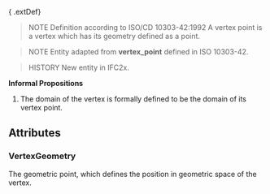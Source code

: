 { .extDef}

<!-- end of short definition -->

> NOTE Definition according to ISO/CD 10303-42:1992
> A vertex point is a vertex which has its geometry defined as a point.

> NOTE Entity adapted from **vertex_point** defined in ISO 10303-42.

> HISTORY New entity in IFC2x.

**Informal Propositions**

1. The domain of the vertex is formally defined to be the domain of its vertex point.

## Attributes

### VertexGeometry
The geometric point, which defines the position in geometric space of the vertex.
